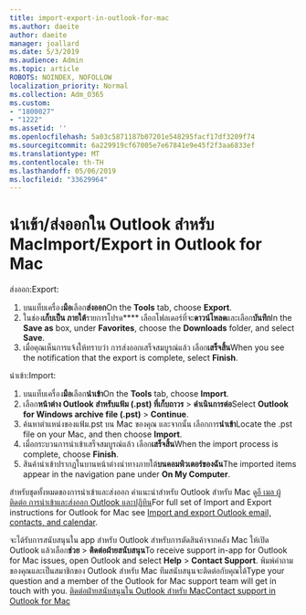 ```yaml
---
title: import-export-in-outlook-for-mac
ms.author: daeite
author: daeite
manager: joallard
ms.date: 5/3/2019
ms.audience: Admin
ms.topic: article
ROBOTS: NOINDEX, NOFOLLOW
localization_priority: Normal
ms.collection: Adm_O365
ms.custom:
- "1800027"
- "1222"
ms.assetid: ''
ms.openlocfilehash: 5a03c5871187b07201e548295facf17df3209f74
ms.sourcegitcommit: 6a229919cf67005e7e67841e9e45f2f3aa6833ef
ms.translationtype: MT
ms.contentlocale: th-TH
ms.lasthandoff: 05/06/2019
ms.locfileid: "33629964"
---
```

# <a name="importexport-in-outlook-for-mac"></a><span data-ttu-id="aaed9-102">นำเข้า/ส่งออกใน Outlook สำหรับ Mac</span><span class="sxs-lookup"><span data-stu-id="aaed9-102">Import/Export in Outlook for Mac</span></span> 

<span data-ttu-id="aaed9-103">ส่งออก:</span><span class="sxs-lookup"><span data-stu-id="aaed9-103">Export:</span></span>
1. <span data-ttu-id="aaed9-104">บนแท็บเครื่อง**มือ**เลือก**ส่งออก**</span><span class="sxs-lookup"><span data-stu-id="aaed9-104">On the **Tools** tab, choose **Export**.</span></span>
2. <span data-ttu-id="aaed9-105">ในช่อง**เก็บเป็น ภายใต้**รายการโปรด\*\*\*\* เลือกโฟลเดอร์ที่จะ**ดาวน์โหลด**และเลือก**บันทึก**</span><span class="sxs-lookup"><span data-stu-id="aaed9-105">In the **Save as** box, under **Favorites**, choose the **Downloads** folder, and select **Save**.</span></span>
3. <span data-ttu-id="aaed9-106">เมื่อคุณเห็นการแจ้งให้ทราบว่า การส่งออกเสร็จสมบูรณ์แล้ว เลือก**เสร็จสิ้น**</span><span class="sxs-lookup"><span data-stu-id="aaed9-106">When you see the notification that the export is complete, select **Finish**.</span></span>

<span data-ttu-id="aaed9-107">นำเข้า:</span><span class="sxs-lookup"><span data-stu-id="aaed9-107">Import:</span></span>
1. <span data-ttu-id="aaed9-108">บนแท็บเครื่อง**มือ**เลือก**นำเข้า**</span><span class="sxs-lookup"><span data-stu-id="aaed9-108">On the **Tools** tab, choose **Import**.</span></span>
2. <span data-ttu-id="aaed9-109">เลือก**หน้าต่าง Outlook สำหรับแฟ้ม (.pst) ที่เก็บถาวร** > **ดำเนินการต่อ**</span><span class="sxs-lookup"><span data-stu-id="aaed9-109">Select **Outlook for Windows archive file (.pst)** > **Continue**.</span></span>
3. <span data-ttu-id="aaed9-110">ค้นหาตำแหน่งของแฟ้ม.pst บน Mac ของคุณ และจากนั้น เลือกการ**นำเข้า**</span><span class="sxs-lookup"><span data-stu-id="aaed9-110">Locate the .pst file on your Mac, and then choose **Import**.</span></span>
4. <span data-ttu-id="aaed9-111">เมื่อกระบวนการนำเข้าเสร็จสมบูรณ์แล้ว เลือก**เสร็จสิ้น**</span><span class="sxs-lookup"><span data-stu-id="aaed9-111">When the import process is complete, choose **Finish**.</span></span>
5. <span data-ttu-id="aaed9-112">สินค้านำเข้าปรากฏในบานหน้าต่างนำทางภายใต้**บนคอมพิวเตอร์ของฉัน**</span><span class="sxs-lookup"><span data-stu-id="aaed9-112">The imported items appear in the navigation pane under **On My Computer**.</span></span>

<span data-ttu-id="aaed9-113">สำหรับชุดทั้งหมดของการนำเข้าและส่งออก คำแนะนำสำหรับ Outlook สำหรับ Mac ดู[อี เมล ผู้ติดต่อ การนำเข้าและส่งออก Outlook และปฏิทิน](https://support.office.com/article/92577192-3881-4502-b79d-c3bbada6c8ef#ID0EAACAAA=Mac)</span><span class="sxs-lookup"><span data-stu-id="aaed9-113">For full set of Import and Export instructions for Outlook for Mac see [Import and export Outlook email, contacts, and calendar](https://support.office.com/article/92577192-3881-4502-b79d-c3bbada6c8ef#ID0EAACAAA=Mac).</span></span> 

<span data-ttu-id="aaed9-114">จะได้รับการสนับสนุนใน app สำหรับ Outlook สำหรับการตัดสินค้าจากคลัง Mac ให้เปิด Outlook แล้วเลือก**ช่วย** > **ติดต่อฝ่ายสนับสนุน**</span><span class="sxs-lookup"><span data-stu-id="aaed9-114">To receive support in-app for Outlook for Mac issues, open Outlook and select **Help** > **Contact Support**.</span></span> <span data-ttu-id="aaed9-115">พิมพ์คำถามของคุณและเป็นสมาชิกของ Outlook สำหรับ Mac ทีมสนับสนุนจะติดต่อกับคุณได้</span><span class="sxs-lookup"><span data-stu-id="aaed9-115">Type your question and a member of the Outlook for Mac support team will get in touch with you.</span></span> [<span data-ttu-id="aaed9-116">ติดต่อฝ่ายสนับสนุนใน Outlook สำหรับ Mac</span><span class="sxs-lookup"><span data-stu-id="aaed9-116">Contact support in Outlook for Mac</span></span>](https://go.microsoft.com/fwlink/?linkid=2002400&clcid=0x409)